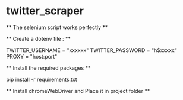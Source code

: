 # twitter_scraper

** The selenium script works perfectly **

** Create a dotenv file :  **

TWITTER_USERNAME = "xxxxxx"
TWITTER_PASSWORD = "h$xxxxx"
PROXY = "host:port"

** Install the required packages **

pip install -r requirements.txt

** Install chromeWebDriver and Place it in project folder **

